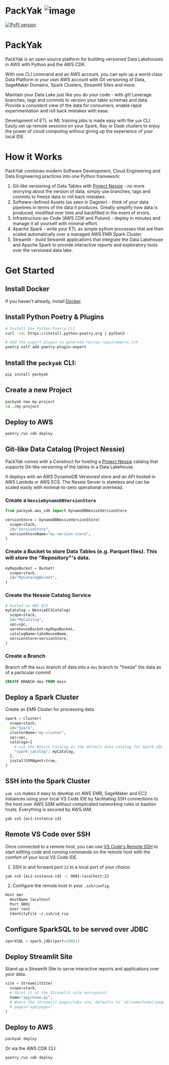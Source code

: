 # PackYak ![image](https://github.com/sam-goodwin/packyak/assets/38672686/249af136-45fb-4d13-82bb-5818e803eeb0)

[![PyPI version](https://badge.fury.io/py/packyak.svg)](https://badge.fury.io/py/packyak)

# PackYak

PackYak is an open source platform for building versioned Data Lakehouses in AWS with Python and the AWS CDK.

With one CLI command and an AWS account, you can spin up a world class Data Platform in your own AWS account with Git versioning of Data, SageMaker Domains, Spark Clusters, Streamlit Sites and more.

Maintain your Data Lake just like you do your code - with git! Leverage branches, tags and commits to version your table schemas and data. Provide a consistent view of the data for consumers, enable rapid experimentation and roll back mistakes with ease.

Development of ETL or ML training jobs is made easy with the `yak` CLI. Easily set up remote sessions on your Spark, Ray or Dask clusters to enjoy the power of cloud computing without giving up the experience of your local IDE.

# How it Works

PackYak combines modern Software Development, Cloud Engineering and Data Engineering practices into one Python framework:

1. Git-like versioning of Data Tables with [Project Nessie](https://projectnessie.org/) - no more worrying about the version of data, simply use branches, tags and commits to freeze data or roll back mistakes.
2. Software-defined Assets (as seen in Dagster) - think of your data pipelines in terms of the data it produces. Greatly simplify how data is produced, modified over time and backfilled in the event of errors.
3. Infrastructure-as-Code (AWS CDK and Pulumi) - deploy in minutes and manage it all yourself with minimal effort.
4. Apache Spark - write your ETL as simple python processes that are then scaled automatically over a managed AWS EMR Spark Cluster.
5. Streamlit - build Streamlit applications that integrate the Data Lakehouse and Apache Spark to provide interactive reports and exploratory tools over the versioned data lake.

# Get Started

## Install Docker

If you haven't already, install [Docker](https://docs.docker.com/get-docker/).

## Install Python Poetry & Plugins

```sh
# Install the Python Poetry CLI
curl -sSL https://install.python-poetry.org | python3 -

# Add the export plugin to generate narrow requirements.txt
poetry self add poetry-plugin-export
```

## Install the `packyak` CLI:

```sh
pip install packyak
```

## Create a new Project

```sh
packyak new my-project
cd ./my-project
```

## Deploy to AWS

```sh
poetry run cdk deploy
```

## Git-like Data Catalog (Project Nessie)

PackYak comes with a Construct for hosting a [Project Nessie](https://projectnessie.org/) catalog that supports Git-like versioning of the tables in a Data Lakehouse.

It deploys with an AWS DynamoDB Versioned store and an API hosted in AWS Lambda or AWS ECS. The Nessie Server is stateless and can be scaled easily with minimal-to-zero operational overhead.

### Create a `NessieDynamoDBVersionStore`

```py
from packyak.aws_cdk import DynamoDBNessieVersionStore

versionStore = DynamoDBNessieVersionStore(
  scope=stack,
  id="VersionStore",
  versionStoreName="my-version-store",
)
```

### Create a Bucket to store Data Tables (e.g. Parquet files). This will store the "Repository"'s data.

```py
myRepoBucket = Bucket(
  scope=stack,
  id="MyCatalogBucket",
)
```

### Create the Nessie Catalog Service

```py
# hosted on AWS ECS
myCatalog = NessieECSCatalog(
  scope=stack,
  id="MyCatalog",
  vpc=vpc,
  warehouseBucket=myRepoBucket,
  catalogName=lakeHouseName,
  versionStore=versionStore,
)
```

### Create a Branch

Branch off the `main` branch of data into a `dev` branch to "freeze" the data as of a particular commit

```sql
CREATE BRANCH dev FROM main
```

## Deploy a Spark Cluster

Create an EMR Cluster for processing data

```py
spark = Cluster(
  scope=stack,
  id="Spark",
  clusterName="my-cluster",
  vpc=vpc,
  catalogs={
    # use the Nessie Catalog as the default data catalog for Spark SQL queries
    "spark_catalog": myCatalog,
  },
  installSSMAgent=true,
)
```

## SSH into the Spark Cluster

`yak ssh` makes it easy to develop on AWS EMR, SageMaker and EC2 instances using your local VS Code IDE by facilitating SSH connections to the host over AWS SSM without complicated networking rules or bastion hosts. Everything is secured by AWS IAM.

```sh
yak ssh {ec2-instance-id}
```

## Remote VS Code over SSH

Once connected to a remote host, you can use [VS Code's Remote SSH](https://code.visualstudio.com/docs/remote/ssh) to start editing code and running commands on the remote host with the comfort of your local VS Code IDE.

1. SSH in and forward port `22` to a local port of your choice:

```sh
yak ssh {ec2-instance-id} -L 9001:localhost:22
```

2. Configure the remote host in your `.ssh/config`:

```sh
Host emr
  HostName localhost
  Port 9001
  User root
  IdentityFile ~/.ssh/id_rsa
```

## Configure SparkSQL to be served over JDBC

```py
sparkSQL = spark.jdbc(port=10001)
```

## Deploy Streamlit Site

Stand up a Streamlit Site to serve interactive reports and applications over your data.

```py
site = StreamlitSite(
  scope=stack,
  # Point it at the Streamlit site entrypoint
  home="app/home.py",
  # Where the Streamlit pages/tabs are, defaults to `dirname(home)/pages/*.py`
  # pages="app/pages"
)
```

## Deploy to AWS

```sh
packyak deploy
```

Or via the AWS CDK CLI:

```sh
poetry run cdk deploy
```
